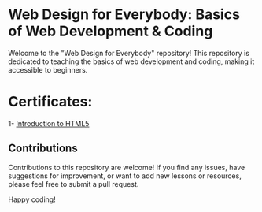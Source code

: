 # Web Design for Everybody: Basics of Web Development & Coding

Welcome to the "Web Design for Everybody" repository! This repository is dedicated to teaching the basics of web development and coding, making it accessible to beginners.

# Certificates:

1- [Introduction to HTML5](https://www.coursera.org/account/accomplishments/certificate/5HT4ZTUSTWJM)

## Contributions

Contributions to this repository are welcome! If you find any issues, have suggestions for improvement, or want to add new lessons or resources, please feel free to submit a pull request.

Happy coding!
